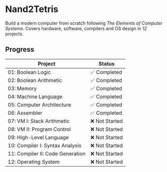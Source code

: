 # Nand2Tetris

Build a modern computer from scratch following *The Elements of Computer Systems*. Covers hardware, software, compilers and OS design in 12 projects.

## Progress

| Project                          | Status                               |
|----------------------------------|--------------------------------------|
| 01: Boolean Logic                | :white_check_mark: Completed         |
| 02: Boolean Arithmetic           | :white_check_mark: Completed         |
| 03: Memory                       | :white_check_mark: Completed         |
| 04: Machine Language             | :white_check_mark: Completed         |
| 05: Computer Architecture        | :white_check_mark: Completed         |
| 06: Assembler                    | :white_check_mark: Completed         |
| 07: VM I: Stack Arithmetic       | :x: Not Started                      |
| 08: VM II: Program Control       | :x: Not Started                      |
| 09: High-Level Language          | :x: Not Started                      |
| 10: Compiler I: Syntax Analysis  | :x: Not Started                      |
| 11: Compiler II: Code Generation | :x: Not Started                      |
| 12: Operating System             | :x: Not Started                      |

